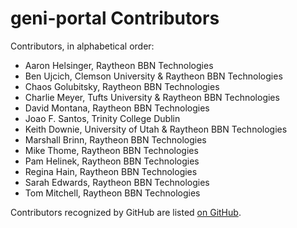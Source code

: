 # geni-portal Contributors

Contributors, in alphabetical order:

* Aaron Helsinger, Raytheon BBN Technologies
* Ben Ujcich, Clemson University & Raytheon BBN Technologies
* Chaos Golubitsky, Raytheon BBN Technologies
* Charlie Meyer, Tufts University & Raytheon BBN Technologies
* David Montana, Raytheon BBN Technologies
* Joao F. Santos, Trinity College Dublin
* Keith Downie, University of Utah & Raytheon BBN Technologies
* Marshall Brinn, Raytheon BBN Technologies
* Mike Thome, Raytheon BBN Technologies
* Pam Helinek, Raytheon BBN Technologies
* Regina Hain, Raytheon BBN Technologies
* Sarah Edwards, Raytheon BBN Technologies
* Tom Mitchell, Raytheon BBN Technologies

Contributors recognized by GitHub are listed [on GitHub](https://github.com/GENI-NSF/geni-portal/graphs/contributors).
